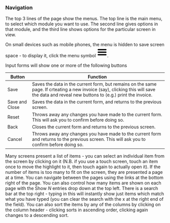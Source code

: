 ### Navigation

The top 3 lines of the page show the menus. The top line is the main menu, to select which module you want to use. The second line gives options in that module, and the third line shows options for the particular screen in view.

On small devices such as mobile phones, the menu is hidden to save screen space - to display it, click the menu symbol ![Menu symbol](../images/menu.png).

Input forms will show one or more of the following buttons

|Button|Function|
|------|--------|
|Save|Saves the data in the current form, but remains on the same page. If crteating a new invoice (say), clicking this will save the data and reveal new buttons to (e.g.) print the invoice.|
|Save and Close|Saves the data in the current form, and returns to the previous screen.|
|Reset|Throws away any changes you have made to the current form. This will ask you to confirm before doing so.|
|Back|Closes the current form and returns to the previous screen.|
|Cancel|Throws away any changes you have made to the current form and returns to the previous screen. This will ask you to confirm before doing so.|

Many screens present a list of items - you can select an individual item from the screen by clicking on it (N.B. if you use a touch screen, touch an item once to move the highlight to it, then touch again to actually open it). If the number of items is too many to fit on the screen, they are presented a page at a time. You can navigate between the pages using the links at the bottom right of the page. You can also control how many items are shown on each page with the Show *N* entries drop down at the top left. There is a search bar at the top right - typing in this will instantly show just items which match what you have typed (you can clear the search with the x at the right end of the field). You can also sort the items by any of the columns by clicking on the column header - clicking sorts in ascending order, clicking again changes to a descending sort.

